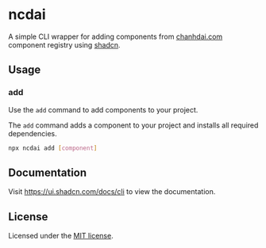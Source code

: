 # ncdai

A simple CLI wrapper for adding components from [chanhdai.com](https://chanhdai.com/components) component registry using [shadcn](https://ui.shadcn.com/docs/cli).

## Usage

### add

Use the `add` command to add components to your project.

The `add` command adds a component to your project and installs all required dependencies.

```bash
npx ncdai add [component]
```

## Documentation

Visit https://ui.shadcn.com/docs/cli to view the documentation.

## License

Licensed under the [MIT license](https://github.com/ncdai/chanhdai.com/blob/main/LICENSE).
